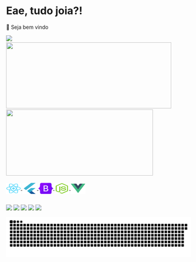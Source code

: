 # Eae, tudo joia?!

👾 Seja bem vindo
<div>
  <img src="https://img.shields.io/badge/-console.log('Oi%2C%20eu%20fa%C3%A7o%20programa!')-blue">
  <div>
<div>
  <a href="https://github.com/srlukas10">
  <img height="180" width="450" src="https://github-readme-stats.vercel.app/api?username=srlukas10&show_icons=true&theme=radical&include_all_commits=true&count_private=true"/>
  <img height="180" width="400" src="https://github-readme-stats.vercel.app/api/top-langs/?username=srlukas10&layout=compact&langs_count=7&theme=radical"/>
</div>
<div style="display: inline_block"><br>
  <img align="center" alt="luka-React" height="30" width="40" src="https://raw.githubusercontent.com/devicons/devicon/master/icons/react/react-original.svg">
  <img align="center" alt="luka-flutter" height="30" width="40" src="https://github.com/devicons/devicon/blob/master/icons/flutter/flutter-original.svg">
  <img align="center" alt="luka-bootstrap" height="30" width="40" src="https://github.com/devicons/devicon/blob/master/icons/bootstrap/bootstrap-original.svg">
  <img align="center" alt="luka-nodejs" height="30" width="40" src="https://github.com/devicons/devicon/blob/master/icons/nodejs/nodejs-original.svg">
  <img align="center" alt="luka-vuejs" height="30" width="40" src="https://github.com/devicons/devicon/blob/master/icons/vuejs/vuejs-original.svg">
  
</div>
  
  ##
  
  <div> 
  <a href="https://instagram.com/srlukas.dev" target="_blank"><img src="https://img.shields.io/badge/-Instagram-%230077?style=for-the-badge&logo=instagram&logoColor=white" target="_blank"></a>
  <a href="https://www.linkedin.com/in/srlukas" target="_blank"><img src="https://img.shields.io/badge/-LinkedIn-%230077B5?style=for-the-badge&logo=linkedin&logoColor=white" target="_blank"></a> 
  <a href = "mailto:senhorlukassilva@gmail.com"><img src="https://img.shields.io/badge/Email-D14836?style=for-the-badge&logo=gmail&logoColor=white" target="_blank"></a>
  <a href="https://t.me/srlukas_dev" target="_blank"><img src="https://img.shields.io/badge/-Telegram-%230077B5?style=for-the-badge&logo=telegram&logoColor=white" target="_blank"></a> 
  <a href="https://api.whatsapp.com/send?phone=559284862248&text=Oi%2C%20vim%20pelo%20Github!" target="_blank"><img src="https://img.shields.io/badge/-Whatsapp-%230077B?style=for-the-badge&logo=whatsapp&logoColor=white" target="_blank"></a> 
    
  ![Snake animation](https://github.com/srlukas10/srlukas10/blob/output/github-contribution-grid-snake.svg)
    
</div>
